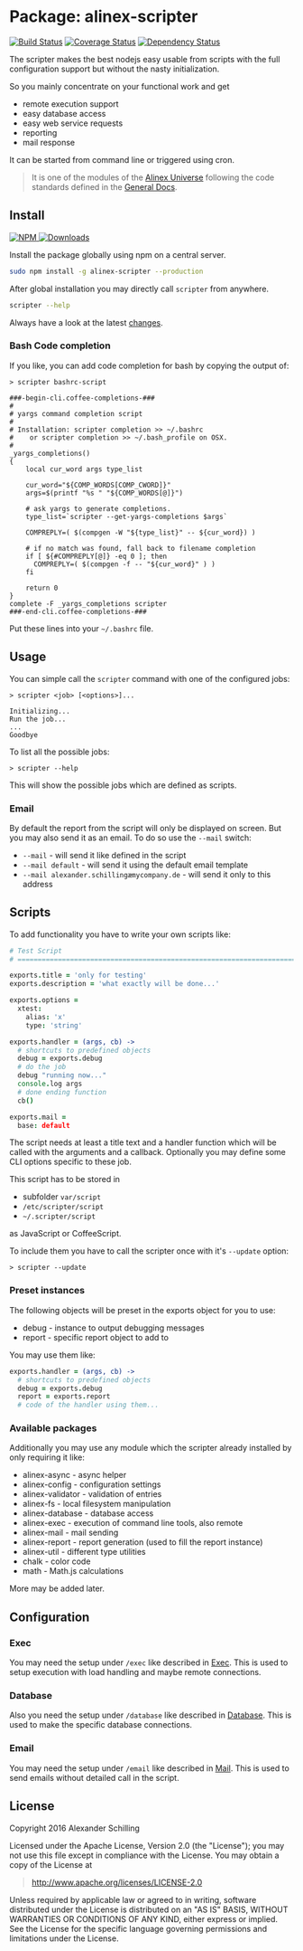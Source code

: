 Package: alinex-scripter
=================================================

[![Build Status](https://travis-ci.org/alinex/node-scripter.svg?branch=master)](https://travis-ci.org/alinex/node-scripter)
[![Coverage Status](https://coveralls.io/repos/alinex/node-scripter/badge.png?branch=master)](https://coveralls.io/r/alinex/node-scripter?branch=master)
[![Dependency Status](https://gemnasium.com/alinex/node-scripter.png)](https://gemnasium.com/alinex/node-scripter)

The scripter makes the best nodejs easy usable from scripts with the full configuration
support but without the nasty initialization.

So you mainly concentrate on your functional work and get

- remote execution support
- easy database access
- easy web service requests
- reporting
- mail response

It can be started from command line or triggered using cron.

> It is one of the modules of the [Alinex Universe](http://alinex.github.io/code.html)
> following the code standards defined in the [General Docs](http://alinex.github.io/develop).


Install
-------------------------------------------------

[![NPM](https://nodei.co/npm/alinex-scripter.png?downloads=true&downloadRank=true&stars=true)
 ![Downloads](https://nodei.co/npm-dl/alinex-scripter.png?months=9&height=3)
](https://www.npmjs.com/package/alinex-scripter)

Install the package globally using npm on a central server.

``` sh
sudo npm install -g alinex-scripter --production
```

After global installation you may directly call `scripter` from anywhere.

``` sh
scripter --help
```

Always have a look at the latest [changes](Changelog.md).

### Bash Code completion

If you like, you can add code completion for bash by copying the output of:

``` text
> scripter bashrc-script

###-begin-cli.coffee-completions-###
#
# yargs command completion script
#
# Installation: scripter completion >> ~/.bashrc
#    or scripter completion >> ~/.bash_profile on OSX.
#
_yargs_completions()
{
    local cur_word args type_list

    cur_word="${COMP_WORDS[COMP_CWORD]}"
    args=$(printf "%s " "${COMP_WORDS[@]}")

    # ask yargs to generate completions.
    type_list=`scripter --get-yargs-completions $args`

    COMPREPLY=( $(compgen -W "${type_list}" -- ${cur_word}) )

    # if no match was found, fall back to filename completion
    if [ ${#COMPREPLY[@]} -eq 0 ]; then
      COMPREPLY=( $(compgen -f -- "${cur_word}" ) )
    fi

    return 0
}
complete -F _yargs_completions scripter
###-end-cli.coffee-completions-###
```

Put these lines into your `~/.bashrc` file.


Usage
-------------------------------------------------

You can simple call the `scripter` command with one of the configured jobs:

    > scripter <job> [<options>]...

    Initializing...
    Run the job...
    ...
    Goodbye

To list all the possible jobs:

    > scripter --help

This will show the possible jobs which are defined as scripts.

### Email

By default the report from the script will only be displayed on screen. But you
may also send it as an email. To do so use the `--mail` switch:

- `--mail` - will send it like defined in the script
- `--mail default` - will send it using the default email template
- `--mail alexander.schillingæmycompany.de` - will send it only to this address


Scripts
-------------------------------------------------
To add functionality you have to write your own scripts like:

``` coffee
# Test Script
# ========================================================================

exports.title = 'only for testing'
exports.description = 'what exactly will be done...'

exports.options =
  xtest:
    alias: 'x'
    type: 'string'

exports.handler = (args, cb) ->
  # shortcuts to predefined objects
  debug = exports.debug
  # do the job
  debug "running now..."
  console.log args
  # done ending function
  cb()

exports.mail =
  base: default
```

The script needs at least a title text and a handler function which will
be called with the arguments and a callback. Optionally you may define some CLI
options specific to these job.

This script has to be stored in

- subfolder `var/script`
- `/etc/scripter/script`
- `~/.scripter/script`

as JavaScript or CoffeeScript.

To include them you have to call the scripter once with it's `--update` option:

    > scripter --update


### Preset instances

The following objects will be preset in the exports object for you to use:

- debug - instance to output debugging messages
- report - specific report object to add to

You may use them like:

``` coffee
exports.handler = (args, cb) ->
  # shortcuts to predefined objects
  debug = exports.debug
  report = exports.report
  # code of the handler using them...
```

### Available packages

Additionally you may use any module which the scripter already installed by only
requiring it like:

- alinex-async - async helper
- alinex-config - configuration settings
- alinex-validator - validation of entries
- alinex-fs - local filesystem manipulation
- alinex-database - database access
- alinex-exec - execution of command line tools, also remote
- alinex-mail - mail sending
- alinex-report - report generation (used to fill the report instance)
- alinex-util - different type utilities
- chalk - color code
- math - Math.js calculations

More may be added later.


Configuration
-------------------------------------------------

### Exec

You may need the setup under `/exec` like described in
[Exec](http://alinex.github.io/node-exec).
This is used to setup execution with load handling and maybe remote connections.

### Database

Also you need the setup under `/database` like described in
[Database](http://alinex.github.io/node-database).
This is used to make the specific database connections.

### Email

You may need the setup under `/email` like described in
[Mail](http://alinex.github.io/node-mail).
This is used to send emails without detailed call in the script.


License
-------------------------------------------------

Copyright 2016 Alexander Schilling

Licensed under the Apache License, Version 2.0 (the "License");
you may not use this file except in compliance with the License.
You may obtain a copy of the License at

>  <http://www.apache.org/licenses/LICENSE-2.0>

Unless required by applicable law or agreed to in writing, software
distributed under the License is distributed on an "AS IS" BASIS,
WITHOUT WARRANTIES OR CONDITIONS OF ANY KIND, either express or implied.
See the License for the specific language governing permissions and
limitations under the License.
